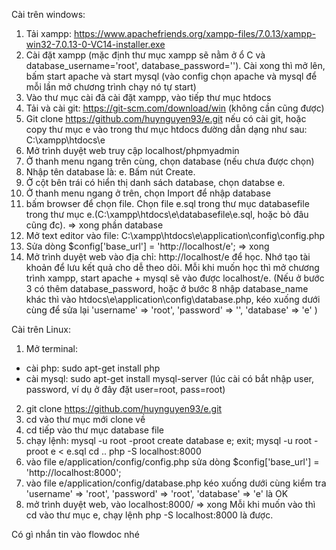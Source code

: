 Cài trên windows:
1. Tải xampp: https://www.apachefriends.org/xampp-files/7.0.13/xampp-win32-7.0.13-0-VC14-installer.exe
2. Cài đặt xampp (mặc định thư mục xampp sẽ nằm ở ổ C và database_username='root', database_password=''). Cài xong thì mở lên, bấm start apache và start mysql (vào config chọn apache và mysql để mỗi lần mở chương trình chạy nó tự start)
3. Vào thư mục cài đã cài đặt xampp, vào tiếp thư mục htdocs
4. Tải và cài git: https://git-scm.com/download/win (không cần cũng được)
5. Git clone https://github.com/huynguyen93/e.git nếu có cài git, hoặc copy thư mục e vào trong thư mục htdocs
 đường dẫn dạng như sau: C:\xampp\htdocs\e
6. Mở trình duyệt web truy cập localhost/phpmyadmin
7. Ở thanh menu ngang trên cùng, chọn database (nếu chưa được chọn)
8. Nhập tên database là: e. Bấm nút Create.
9. Ở cột bên trái có hiển thị danh sách database, chọn databse e.
10. Ở thanh menu ngang ở trên, chọn Import để nhập database
11. bấm browser để chọn file. Chọn file e.sql trong thư mục databasefile trong thư mục e.(C:\xampp\htdocs\e\databasefile\e.sql, hoặc bỏ đâu cũng đc). => xong phần database
12. Mở text editor vào file: C:\xampp\htdocs\e\application\config\config.php
13. Sửa dòng $config['base_url'] = 'http://localhost/e'; => xong
14. Mở trình duyệt web vào địa chỉ: http://localhost/e để học. Nhớ tạo tài khoản để lưu kết quả cho dễ theo dõi.
Mỗi khi muốn học thì mở chương trình xampp, start apache + mysql sẽ vào được localhost/e.
(Nếu ở bước 3 có thêm database_password, hoặc ở bước 8 nhập database_name khác thì vào htdocs\e\application\config\database.php, kéo xuống dưới cùng để sửa lại 'username' => 'root', 'password' => '', 'database' => 'e' )

Cài trên Linux:
1. Mở terminal:
 - cài php: sudo apt-get install php
 - cài mysql: sudo apt-get install mysql-server (lúc cài có bắt nhập user, password, ví dụ ở đây đặt user=root, pass=root)
2. git clone https://github.com/huynguyen93/e.git
3. cd vào thư mục mới clone về
4. cd tiếp vào thư mục database file
5. chạy lệnh:
mysql -u root -proot
create database e;
exit;
mysql -u root -proot e < e.sql
cd ..
php -S localhost:8000
6. vào file e/application/config/config.php sửa dòng $config['base_url'] = 'http://localhost:8000';
7. vào file e/application/config/database.php kéo xuống dưới cùng kiểm tra 'username' => 'root', 'password' => 'root', 'database' => 'e' là OK
8. mở trình duyệt web, vào localhost:8000/ => xong
Mỗi khi muốn vào thì cd vào thư mục e, chạy lệnh php -S localhost:8000 là được.


Có gì nhắn tin vào flowdoc nhé
